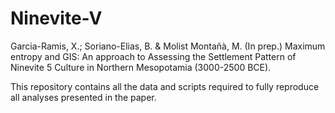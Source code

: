 # Ninevite-V
Garcia-Ramis, X.; Soriano-Elias, B. &amp; Molist Montañà, M. (In prep.) Maximum entropy and GIS: An approach to Assessing the Settlement Pattern of Ninevite 5 Culture in Northern Mesopotamia (3000-2500 BCE).

This repository contains all the data and scripts required to fully reproduce all analyses presented in the paper.
